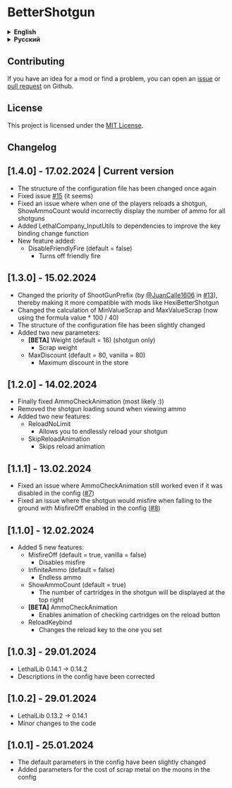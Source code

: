 # BetterShotgun

<details>
<summary><strong>English</strong></summary>

Should support custom moons (I haven't tested)

## Config

All available mod settings can be found in the config ```Hypick.BetterShotgun.cfg```

! If the Rarity parameter is enabled, the item will appear in gifts

Available settings in the config:

- Shotgun
  - Price (default = 700, disable = -1)
    - Cost of a shotgun in the store
  - MinValueScrap (default = 40) (In the game, the value is scaled down, so it is calculated using the formula value * 100 / 40)
    - Minimum scrap cost
  - MaxValueScrap (default = 70) (In the game, the value is scaled down, so it is calculated using the formula value * 100 / 40)
    - Maximum scrap cost
  - Rarity (default = -1, disable = -1)
    - Rarity of shotgun spawn on moons (higher = more often)
  - **[BETA]** Weight
    - Scrap weight
  - MaxDiscount (default = 80, vanilla = 80)
    - Maximum discount in the store
- Shotgun Tweaks
  - MisfireOff (default = true, vanilla = false)
    - Disables misfire
  - InfiniteAmmo (default = false)
    - Endless ammo
  - ShowAmmoCount (default = true)
    - The number of cartridges in the shotgun will be displayed at the top right
  - **[BETA]** AmmoCheckAnimation (default = true)
    - Adds ammo check animation to the reload button
  - ReloadKeybind (default = false, vanilla = E)
    - Changes the reload key to the one you set
  - ReloadNoLimit (default = false)
    - Allows you to endlessly reload your shotgun
  - SkipReloadAnimation (default = false)
    - Skips reload animation
  - DisableFriendlyFire (default = false)
    - Turns off friendly fire
- Shell
  - Price (default: 50, disable = -1)
    - Cost of a cartridge in the store
  - MinValueScrap (default = 15) (In the game, the value is scaled down, so it is calculated using the formula value * 100 / 40)
    - Minimum scrap cost
  - MaxValueScrap (default = 25) (In the game, the value is scaled down, so it is calculated using the formula value * 100 / 40)
    - Maximum scrap cost
  - Rarity (default = 2, disable = -1)
    - Rarity of the appearance of cartridges on moons (higher = more often)
  - MaxDiscount (default = 80, vanilla = 80)
    - Maximum discount in the store

</details>

<details>
<summary><strong>Русский</strong></summary>

Должен поддерживать кастомные луны (я не тестировал)

## Конфиг

Все доступные настройки мода можно найти в конфиге ```Hypick.BetterShotgun.cfg```

! Если параметр Rarity включен, то предмет будет появляться еще в подарах

Доступные настройки в конфиге:

- Shotgun
  - Price (по умолчанию = 700, отключить = -1)
    - Стоимость дробовика в магазине
  - MinValueScrap (по умолчанию = 40) (В игре значение масштабируется в меньшую сторону, поэтому высчитывается по формуле value * 100 / 40)
    - Минимальная стоимость лома
  - MaxValueScrap (по умолчанию = 70) (В игре значение масштабируется в меньшую сторону, поэтому высчитывается по формуле value * 100 / 40)
    - Максимальная стоимость лома
  - Rarity (по умолчанию = -1, отключить = -1)
    - Редкость появления дробовика на лунах (выше = чаще)
  - **[BETA]** Weight (по умолчанию = 16)
    - Вес лома
  - MaxDiscount (по умолчанию = 80, ванилла = 80)
    - Максимальная скидка в магазине
- Shotgun Tweaks
  - MisfireOff (по умолчанию = true, ванилла = false)
    - Отключает осечку
  - InfiniteAmmo (по умолчанию = false)
    - Бесконечные патроны
  - ShowAmmoCount (по умолчанию = true)
    - Справа сверху будет отображаться кол-во патронов в дробовике
  - **[BETA]** AmmoCheckAnimation (по умолчанию = true)
    - Добавляет анимацию проверки патронов на кнопку перезарядки
  - ReloadKeybind (по умолчанию = false, ванилла = E)
    - Меняет клавишу перезарядки на установленную вами
  - ReloadNoLimit (по умолчанию = false)
    - Позволяет бесконечно перезаряжать дробовик
  - SkipReloadAnimation (по умолчанию = false)
    - Пропускает анимацию перезарядки
  - DisableFriendlyFire (по умолчанию = false)
    - Отключает огонь по своим
- Shell
  - Price (по умолчанию: 50, отключить = -1)
    - Стоимость патрона в магазине
  - MinValueScrap (по умолчанию = 15) (В игре значение масштабируется в меньшую сторону, поэтому высчитывается по формуле value * 100 / 40)
    - Минимальная стоимость найденного на луне патрона
  - MaxValueScrap (по умолчанию = 25) (В игре значение масштабируется в меньшую сторону, поэтому высчитывается по формуле value * 100 / 40)
    - Максимальная стоимость найденного на луне патрона
  - Rarity (по умолчанию = 2, отключить = -1)
    - Редкость появления патронов на лунах (выше = чаще)
  - MaxDiscount (default = 80, vanilla = 80)
    - Maximum discount in the store

</details>

## Contributing

If you have an idea for a mod or find a problem, you can open an [issue](https://github.com/Hypick122/BetterShotgun/issues) or [pull request](https://github.com/Hypick122/BetterShotgun/pulls) on Github.

## License

This project is licensed under the [MIT License](https://github.com/Hypick122/BetterShotgun?tab=MIT-1-ov-file).

## Changelog

## [1.4.0] - 17.02.2024 | Current version

- The structure of the configuration file has been changed once again
- Fixed issue [#15](https://github.com/Hypick122/BetterShotgun/issues/15) (it seems)
- Fixed an issue where when one of the players reloads a shotgun, ShowAmmoCount would incorrectly display the number of ammo for all shotguns
- Added LethalCompany_InputUtils to dependencies to improve the key binding change function
- New feature added:
  - DisableFriendlyFire (default = false)
    - Turns off friendly fire

## [1.3.0] - 15.02.2024

- Changed the priority of ShootGunPrefix (by [@JuanCalle1606](https://github.com/JuanCalle1606) in [#13](https://github.com/Hypick122/BetterShotgun/pull/13)), thereby making it more compatible with mods like HexiBetterShotgun
- Changed the calculation of MinValueScrap and MaxValueScrap (now using the formula value * 100 / 40)
- The structure of the configuration file has been slightly changed
- Added two new parameters:
  - **[BETA]** Weight (default = 16) (shotgun only)
    - Scrap weight
  - MaxDiscount (default = 80, vanilla = 80)
    - Maximum discount in the store

## [1.2.0] - 14.02.2024

- Finally fixed AmmoCheckAnimation (most likely :))
- Removed the shotgun loading sound when viewing ammo
- Added two new features:
  - ReloadNoLimit
    - Allows you to endlessly reload your shotgun
  - SkipReloadAnimation
    - Skips reload animation

## [1.1.1] - 13.02.2024

- Fixed an issue where AmmoCheckAnimation still worked even if it was disabled in the config ([#7](https://github.com/Hypick122/BetterShotgun/issues/7))
- Fixed an issue where the shotgun would misfire when falling to the ground with MisfireOff enabled in the config ([#8](https://github.com/Hypick122/BetterShotgun/issues/8))

## [1.1.0] - 12.02.2024

- Added 5 new features:
  - MisfireOff (default = true, vanilla = false)
    - Disables misfire
  - InfiniteAmmo (default = false)
    - Endless ammo
  - ShowAmmoCount (default = true)
    - The number of cartridges in the shotgun will be displayed at the top right
  - **[BETA]** AmmoCheckAnimation
    - Enables animation of checking cartridges on the reload button
  - ReloadKeybind
    - Changes the reload key to the one you set

## [1.0.3] - 29.01.2024

- LethalLib 0.14.1 -> 0.14.2
- Descriptions in the config have been corrected

## [1.0.2] - 29.01.2024

- LethalLib 0.13.2 -> 0.14.1
- Minor changes to the code

## [1.0.1] - 25.01.2024

- The default parameters in the config have been slightly changed
- Added parameters for the cost of scrap metal on the moons in the config
